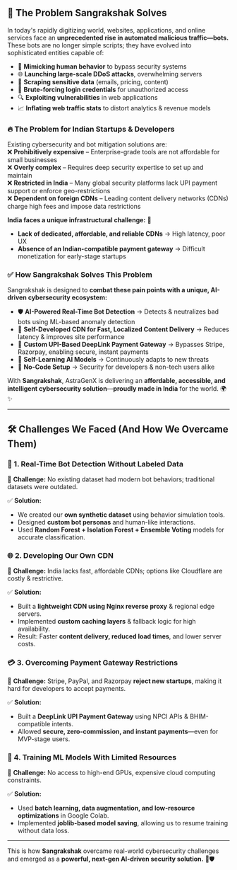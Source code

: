 ## 🚨 The Problem Sangrakshak Solves

In today's rapidly digitizing world, websites, applications, and online services face an **unprecedented rise in automated malicious traffic—bots.** These bots are no longer simple scripts; they have evolved into sophisticated entities capable of:

- 🤖 **Mimicking human behavior** to bypass security systems  
- 🌐 **Launching large-scale DDoS attacks**, overwhelming servers  
- 🛑 **Scraping sensitive data** (emails, pricing, content)  
- 🔑 **Brute-forcing login credentials** for unauthorized access  
- 🔍 **Exploiting vulnerabilities** in web applications  
- 📈 **Inflating web traffic stats** to distort analytics & revenue models  

### 🔥 The Problem for Indian Startups & Developers  
Existing cybersecurity and bot mitigation solutions are:  
❌ **Prohibitively expensive** – Enterprise-grade tools are not affordable for small businesses  
❌ **Overly complex** – Requires deep security expertise to set up and maintain  
❌ **Restricted in India** – Many global security platforms lack UPI payment support or enforce geo-restrictions  
❌ **Dependent on foreign CDNs** – Leading content delivery networks (CDNs) charge high fees and impose data restrictions  

**India faces a unique infrastructural challenge:** 🚨  
- **Lack of dedicated, affordable, and reliable CDNs** → High latency, poor UX  
- **Absence of an Indian-compatible payment gateway** → Difficult monetization for early-stage startups  

### ✅ How Sangrakshak Solves This Problem  
Sangrakshak is designed to **combat these pain points with a unique, AI-driven cybersecurity ecosystem:**  

- 🛡️ **AI-Powered Real-Time Bot Detection** → Detects & neutralizes bad bots using ML-based anomaly detection  
- 🚀 **Self-Developed CDN for Fast, Localized Content Delivery** → Reduces latency & improves site performance  
- 🏦 **Custom UPI-Based DeepLink Payment Gateway** → Bypasses Stripe, Razorpay, enabling secure, instant payments  
- 🔄 **Self-Learning AI Models** → Continuously adapts to new threats  
- 🔧 **No-Code Setup** → Security for developers & non-tech users alike  

With **Sangrakshak**, AstraGenX is delivering an **affordable, accessible, and intelligent cybersecurity solution**—**proudly made in India** for the world. 🌍✨  

---

## 🛠️ Challenges We Faced (And How We Overcame Them)

### 🔧 1. Real-Time Bot Detection Without Labeled Data  
🚨 **Challenge:** No existing dataset had modern bot behaviors; traditional datasets were outdated.  

✅ **Solution:**  
- We created our **own synthetic dataset** using behavior simulation tools.  
- Designed **custom bot personas** and human-like interactions.  
- Used **Random Forest + Isolation Forest + Ensemble Voting** models for accurate classification.  

### 🌐 2. Developing Our Own CDN  
🚨 **Challenge:** India lacks fast, affordable CDNs; options like Cloudflare are costly & restrictive.  

✅ **Solution:**  
- Built a **lightweight CDN using Nginx reverse proxy** & regional edge servers.  
- Implemented **custom caching layers** & fallback logic for high availability.  
- Result: Faster **content delivery, reduced load times**, and lower server costs.  

### 💳 3. Overcoming Payment Gateway Restrictions  
🚨 **Challenge:** Stripe, PayPal, and Razorpay **reject new startups**, making it hard for developers to accept payments.  

✅ **Solution:**  
- Built a **DeepLink UPI Payment Gateway** using NPCI APIs & BHIM-compatible intents.  
- Allowed **secure, zero-commission, and instant payments**—even for MVP-stage users.  

### 🧠 4. Training ML Models With Limited Resources  
🚨 **Challenge:** No access to high-end GPUs, expensive cloud computing constraints.  

✅ **Solution:**  
- Used **batch learning, data augmentation, and low-resource optimizations** in Google Colab.  
- Implemented **joblib-based model saving**, allowing us to resume training without data loss.  

---

This is how **Sangrakshak** overcame real-world cybersecurity challenges and emerged as a **powerful, next-gen AI-driven security solution.** 🚀🛡️  

